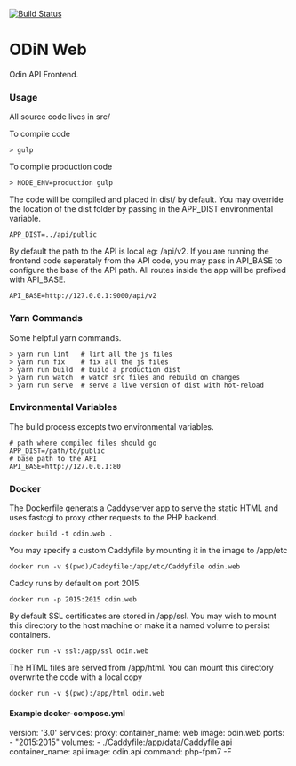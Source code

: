 [![Build Status](https://drone.odinapi.net/api/badges/parkbenchsolutions/odinweb/status.svg)](https://drone.odinapi.net/api/badges/parkbenchsolutions/odinweb)

# ODiN Web

Odin API Frontend.

### Usage

All source code lives in src/

To compile code

```
> gulp
```

To compile production code

```
> NODE_ENV=production gulp
```

The code will be compiled and placed in dist/ by default. You may override the location of the dist folder by passing in the APP_DIST environmental variable.

```
APP_DIST=../api/public
```

By default the path to the API is local eg: /api/v2. If you are running the frontend code seperately from the API code, you may pass in API_BASE to configure the base of the API path. All routes inside the app will be prefixed with API_BASE.

```
API_BASE=http://127.0.0.1:9000/api/v2
```

### Yarn Commands

Some helpful yarn commands.

```
> yarn run lint   # lint all the js files
> yarn run fix    # fix all the js files
> yarn run build  # build a production dist
> yarn run watch  # watch src files and rebuild on changes
> yarn run serve  # serve a live version of dist with hot-reload
```

### Environmental Variables

The build process excepts two environmental variables.

```
# path where compiled files should go
APP_DIST=/path/to/public
# base path to the API
API_BASE=http://127.0.0.1:80
```

### Docker

The Dockerfile generats a Caddyserver app to serve the static HTML and uses fastcgi to proxy other requests to the PHP backend.

```
docker build -t odin.web .
```

You may specify a custom Caddyfile by mounting it in the image to /app/etc

```
docker run -v $(pwd)/Caddyfile:/app/etc/Caddyfile odin.web
```

Caddy runs by default on port 2015.

```
docker run -p 2015:2015 odin.web
```

By default SSL certificates are stored in /app/ssl. You may wish to mount this directory to the host machine or make it a named volume to persist containers.

```
docker run -v ssl:/app/ssl odin.web
```

The HTML files are served from /app/html. You can mount this directory overwrite the code with a local copy

```
docker run -v $(pwd):/app/html odin.web
```

#### Example docker-compose.yml

version: '3.0'
services:
proxy:
container_name: web
image: odin.web
ports: - "2015:2015"
volumes: - ./Caddyfile:/app/data/Caddyfile
api
container_name: api
image: odin.api
command: php-fpm7 -F
